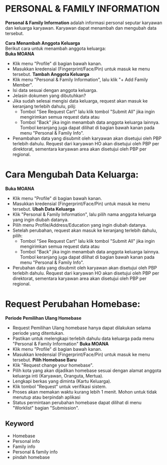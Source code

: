 # PERSONAL & FAMILY INFORMATION

**Personal & Family Information** adalah informasi personal seputar karyawan dan keluarga karyawan. Karyawan dapat menambah dan mengubah data tersebut.

**Cara Menambah Anggota Keluarga**  
Berikut cara untuk menambah anggota keluarga:  
**Buka MOANA**
   * Klik menu "Profile" di bagian bawah kanan.
   * Masukkan kredensial (Fingerprint/Face/Pin) untuk masuk ke menu tersebut.
**Tambah Anggota Keluarga**
   * Klik menu "Personal & Family Information", lalu klik "+ Add Family Member".
   * Isi data sesuai dengan anggota keluarga.
   * Jelasin dokumen yang dibutuhkan?
   * Jika sudah selesai mengisi data keluarga, request akan masuk ke keranjang terlebih dahulu, pilij: 
     * Tombol "See Request Cart" lalu klik tombol "Submit All" jika ingin mengirimkan semua request data atau 
     * Tombol "Back" jika ingin menambah data anggota keluarga lainnya. Tombol keranjang juga dapat dilihat di bagian bawah kanan pada menu "Personal & Family Info".
   * Penambahan data yang disubmit oleh karyawan akan disetujui oleh PBP terlebih dahulu. Request dari karyawan HO akan disetujui oleh PBP per direktorat, sementara karyawan area akan disetujui oleh PBP per regional.

# Cara Mengubah Data Keluarga:

**Buka MOANA**
   * Klik menu "Profile" di bagian bawah kanan.
   * Masukkan kredensial (Fingerprint/Face/Pin) untuk masuk ke menu tersebut.
**Ubah Data Keluarga**
   * Klik "Personal & Family Information", lalu pilih nama anggota keluarga yang ingin diubah datanya.
   * Pilih menu Profile/Address/Education yang ingin diubah datanya.
   * Setelah perubahan, request akan masuk ke keranjang terlebih dahulu, pilih:
     * Tombol "See Request Cart" lalu klik tombol "Submit All" jika ingin mengirimkan semua request data atau 
     * Tombol "Back" jika ingin menambah data anggota keluarga lainnya. Tombol keranjang juga dapat dilihat di bagian bawah kanan pada menu "Personal & Family Info".
   * Perubahan data yang disubmit oleh karyawan akan disetujui oleh PBP terlebih dahulu. Request dari karyawan HO akan disetujui oleh PBP per direktorat, sementara karyawan area akan disetujui oleh PBP per regional.

# Request Perubahan Homebase:

**Periode Pemilihan Ulang Homebase**
   * Request Pemilihan Ulang homebase hanya dapat dilakukan selama periode yang ditentukan.
   * Pastikan untuk melengkapi terlebih dahulu data keluarga pada menu "Personal & Family Information"
**Buka MOANA**
   * Klik menu "Profile" di bagian bawah kanan.
   * Masukkan kredensial (Fingerprint/Face/Pin) untuk masuk ke menu tersebut.
**Pilih Homebase Baru**
   * Klik "Request change your homebase".
   * Pilih kota yang akan dijadikan homebase sesuai dengan alamat anggota keluarga inti (Karyawan, Oranguta, Mertua).
   * Lengkapi berkas yang diminta (Kartu Keluarga).
   * Klik tombol "Request" untuk verifikasi sistem.
   * Proses akan memakan waktu kurang lebih 1 menit. Mohon untuk tidak menutup atau berpindah aplikasi
   * Status permintaan perubahan homebase dapat dilihat di menu "Worklist" bagian "Submission".

## Keyword
* Homebase
* Personal info
* Family info
* Personal & family info
* pindah homebase
